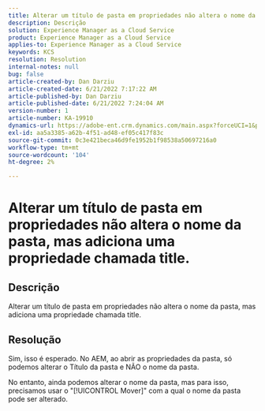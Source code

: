 ```yaml
---
title: Alterar um título de pasta em propriedades não altera o nome da pasta, mas adiciona uma propriedade chamada title.
description: Descrição
solution: Experience Manager as a Cloud Service
product: Experience Manager as a Cloud Service
applies-to: Experience Manager as a Cloud Service
keywords: KCS
resolution: Resolution
internal-notes: null
bug: false
article-created-by: Dan Darziu
article-created-date: 6/21/2022 7:17:22 AM
article-published-by: Dan Darziu
article-published-date: 6/21/2022 7:24:04 AM
version-number: 1
article-number: KA-19910
dynamics-url: https://adobe-ent.crm.dynamics.com/main.aspx?forceUCI=1&pagetype=entityrecord&etn=knowledgearticle&id=053ad32b-32f1-ec11-bb3d-6045bd015658
exl-id: aa5a3385-a62b-4f51-ad48-ef05c417f83c
source-git-commit: 0c3e421beca46d9fe1952b1f98538a50697216a0
workflow-type: tm+mt
source-wordcount: '104'
ht-degree: 2%

---
```


# Alterar um título de pasta em propriedades não altera o nome da pasta, mas adiciona uma propriedade chamada title.

## Descrição

Alterar um título de pasta em propriedades não altera o nome da pasta, mas adiciona uma propriedade chamada title.

## Resolução

Sim, isso é esperado. No AEM, ao abrir as propriedades da pasta, só podemos alterar o Título da pasta e NÃO o nome da pasta.

No entanto, ainda podemos alterar o nome da pasta, mas para isso, precisamos usar o &quot;[!UICONTROL Mover]&quot; com a qual o nome da pasta pode ser alterado.
